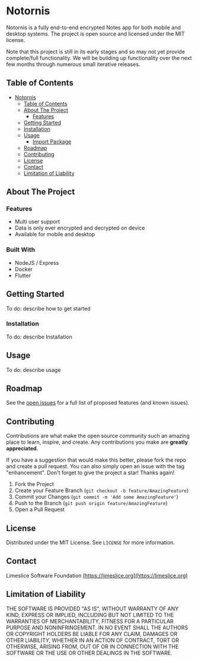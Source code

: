 # Notornis

Notornis is a fully end-to-end encrypted Notes app for both mobile and desktop systems. The project is open source and licensed under the MIT license.

Note that this project is still in its early stages and so may not yet provide complete/full functionality. We will be building up functionality over the next few months through numerous small iterative releases.

## Table of Contents
- [Notornis](#notornis)
  - [Table of Contents](#table-of-contents)
  - [About The Project](#about-the-project)
    - [Features](#features)
  - [Getting Started](#getting-started)
  - [Installation](#installation)
  - [Usage](#usage)
    - [Import Package](#import-package)
  - [Roadmap](#roadmap)
  - [Contributing](#contributing)
  - [License](#license)
  - [Contact](#contact)
  - [Limitation of Liability](#limitation-of-liability)


## About The Project

### Features
- Multi user support
- Data is only ever encrypted and decrypted on device
- Available for mobile and desktop

### Built With
- NodeJS / Express
- Docker
- Flutter

## Getting Started

To do: describe how to get started

### Installation

To do: describe Installation


## Usage

To do: describe usage


## Roadmap

See the [open issues](https://github.com/Limeslice-Software-Foundation/notornis/issues) for a full list of proposed features (and known issues).


## Contributing

Contributions are what make the open source community such an amazing place to learn, inspire, and create. Any contributions you make are **greatly appreciated**.

If you have a suggestion that would make this better, please fork the repo and create a pull request. You can also simply open an issue with the tag "enhancement".
Don't forget to give the project a star! Thanks again!

1. Fork the Project
2. Create your Feature Branch (`git checkout -b feature/AmazingFeature`)
3. Commit your Changes (`git commit -m 'Add some AmazingFeature'`)
4. Push to the Branch (`git push origin feature/AmazingFeature`)
5. Open a Pull Request



## License

Distributed under the MIT License. See `LICENSE` for more information.



## Contact

Limeslice Software Foundation [https://limeslice.org](https://limeslice.org)


## Limitation of Liability

THE SOFTWARE IS PROVIDED "AS IS", WITHOUT WARRANTY OF ANY KIND, EXPRESS OR
IMPLIED, INCLUDING BUT NOT LIMITED TO THE WARRANTIES OF MERCHANTABILITY,
FITNESS FOR A PARTICULAR PURPOSE AND NONINFRINGEMENT. IN NO EVENT SHALL THE
AUTHORS OR COPYRIGHT HOLDERS BE LIABLE FOR ANY CLAIM, DAMAGES OR OTHER
LIABILITY, WHETHER IN AN ACTION OF CONTRACT, TORT OR OTHERWISE, ARISING FROM,
OUT OF OR IN CONNECTION WITH THE SOFTWARE OR THE USE OR OTHER DEALINGS IN THE
SOFTWARE.